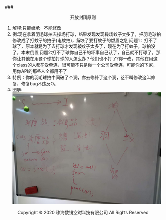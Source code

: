 ###<center>开放封闭原则</center>
1. 解释:只能继承，不能修改
2. 例:现在拿着羽毛球拍去操场打球，结果发现发现操场蚊子太多了，把羽毛球拍修改成了打蚊子的拍子(电蚊拍)，解决了要打蚊子的燃眉之急
    问题1：打不了球了，原本就是为了去打球才发现被蚊子太多了，现在为了打蚊子，球拍没了，本末倒置
    问题2:打不了球你自己干的坏事自己认了，自己就不打球了，那你让其他在用这个球拍打球的人怎么办？他们也不打了?你一改，其他在用这个class的人都在受牵连，很可能不只是你一个公司受牵连，可能你的下家，用你API的那些人全都用不了
3. 特例：你的羽毛球拍中间破了个洞，你去修补了这个洞，这不叫修改这叫修复，修复bug不违反O。
4. 图解:
![img](../img/soli.jpg )
<center> Copyright © 2020 珠海数镜空时科技有限公司 All Rights Reserved</center>